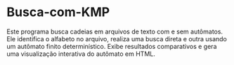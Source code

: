 # Busca-com-KMP
Este programa busca cadeias em arquivos de texto com e sem autômatos. Ele identifica o alfabeto no arquivo, realiza uma busca direta e outra usando um autômato finito determinístico. Exibe resultados comparativos e gera uma visualização interativa do autômato em HTML.
